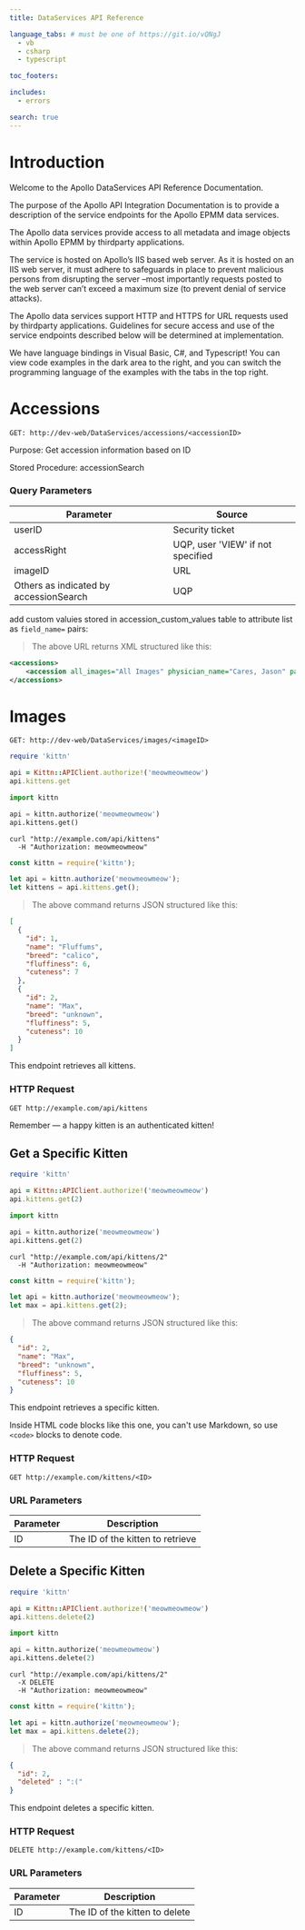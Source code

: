 ```yaml
---
title: DataServices API Reference

language_tabs: # must be one of https://git.io/vQNgJ
  - vb
  - csharp
  - typescript

toc_footers:

includes:
  - errors

search: true
---
```


# Introduction

Welcome to the Apollo DataServices API Reference Documentation.

The purpose of the Apollo API Integration Documentation is to provide a description of the service endpoints for the Apollo EPMM data services. 

The Apollo data services provide access to all metadata and image objects within Apollo EPMM by thirdparty applications.

The service is hosted on Apollo’s IIS based web server.  As it is hosted on an IIS web server, it must adhere to safeguards in place to prevent malicious persons from disrupting the server –most importantly requests posted to the web server can’t exceed a maximum size (to prevent denial of service attacks).

The Apollo data services support HTTP and HTTPS for URL requests used by thirdparty applications. Guidelines for secure access and use of the service endpoints described below will be determined at implementation.

We have language bindings in Visual Basic, C#, and Typescript! You can view code examples in the dark area to the right, and you can switch the programming language of the examples with the tabs in the top right.


# Accessions

`GET: http://dev-web/DataServices/accessions/<accessionID>`

Purpose: Get accession information based on ID

Stored Procedure: accessionSearch

### Query Parameters

Parameter | Source
--------- | -------
userID | Security ticket
accessRight | UQP, user 'VIEW' if not specified
imageID | URL
Others as indicated by accessionSearch | UQP

<aside class="notice">
add custom valuies stored in accession_custom_values table to attribute list as <code>field_name=<field_value></code> pairs:
<code><accession accession_id=1000 name='S10-1' ... customField1='VALUE' customField2='VALUE'></code>
</aside>

> The above URL returns XML structured like this:

```XML
<accessions>
    <accession all_images="All Images" physician_name="Cares, Jason" pathologist_id="46" site_name="arccHospital" site_id="1" accession_number="ACC0792113289" accession_id="1574" accdate="2016-09-30T02:45:38.670" accession_class_name="Wound Care" full_name="Gray, Raquel V" last_name="Gray" first_name="Raquel" middle_name="V" patient_id="1043" mrn_id="1033" mrn_number="MRN7065430130" mrn_client="AH" mrn="AH-MRN7065430130" gender="M" sex="0" dob="2012-03-24T20:55:25.730" total_image_count="11" docs_count="0" image_count="11" card_number="INSURANCE" patient_grouping_key="Gray, Raquel V|1033" accession_class="WOUND CARE" patient_class="CLINICAL" patient_class_name="Clinical" patient_form_library="DataForms.dll" patient_form="Apollo.ClinicalPatient" restricted_flag="N" created_date="2018-12-17T15:24:46.007" created_by="3" created_by_name="john" created_by_program="RedGate" last_updated_date="2018-12-26T10:15:41.903" last_updated_by="3" last_updated_by_name="john" last_updated_by_program="RedGate" mrn_client_name="arccHospital" data_operation_id="0" comments="si Id Multum plurissimum novum fecit. egreddior Tam Tam non eudis vantis. e Quad quo, fecit, venit. novum quo Id" status="READY" status_name="Ready for Review" mrn_status="A" patient_data_operation_id="0" org_id="1480" effective_rights="511" org_name="Wound Care" />
</accessions>
```

# Images

`GET: http://dev-web/DataServices/images/<imageID>`



```ruby
require 'kittn'

api = Kittn::APIClient.authorize!('meowmeowmeow')
api.kittens.get
```

```python
import kittn

api = kittn.authorize('meowmeowmeow')
api.kittens.get()
```

```shell
curl "http://example.com/api/kittens"
  -H "Authorization: meowmeowmeow"
```

```javascript
const kittn = require('kittn');

let api = kittn.authorize('meowmeowmeow');
let kittens = api.kittens.get();
```

> The above command returns JSON structured like this:

```json
[
  {
    "id": 1,
    "name": "Fluffums",
    "breed": "calico",
    "fluffiness": 6,
    "cuteness": 7
  },
  {
    "id": 2,
    "name": "Max",
    "breed": "unknown",
    "fluffiness": 5,
    "cuteness": 10
  }
]
```

This endpoint retrieves all kittens.

### HTTP Request

`GET http://example.com/api/kittens`




<aside class="success">
Remember — a happy kitten is an authenticated kitten!
</aside>

## Get a Specific Kitten

```ruby
require 'kittn'

api = Kittn::APIClient.authorize!('meowmeowmeow')
api.kittens.get(2)
```

```python
import kittn

api = kittn.authorize('meowmeowmeow')
api.kittens.get(2)
```

```shell
curl "http://example.com/api/kittens/2"
  -H "Authorization: meowmeowmeow"
```

```javascript
const kittn = require('kittn');

let api = kittn.authorize('meowmeowmeow');
let max = api.kittens.get(2);
```

> The above command returns JSON structured like this:

```json
{
  "id": 2,
  "name": "Max",
  "breed": "unknown",
  "fluffiness": 5,
  "cuteness": 10
}
```

This endpoint retrieves a specific kitten.

<aside class="warning">Inside HTML code blocks like this one, you can't use Markdown, so use <code>&lt;code&gt;</code> blocks to denote code.</aside>

### HTTP Request

`GET http://example.com/kittens/<ID>`

### URL Parameters

Parameter | Description
--------- | -----------
ID | The ID of the kitten to retrieve

## Delete a Specific Kitten

```ruby
require 'kittn'

api = Kittn::APIClient.authorize!('meowmeowmeow')
api.kittens.delete(2)
```

```python
import kittn

api = kittn.authorize('meowmeowmeow')
api.kittens.delete(2)
```

```shell
curl "http://example.com/api/kittens/2"
  -X DELETE
  -H "Authorization: meowmeowmeow"
```

```javascript
const kittn = require('kittn');

let api = kittn.authorize('meowmeowmeow');
let max = api.kittens.delete(2);
```

> The above command returns JSON structured like this:

```json
{
  "id": 2,
  "deleted" : ":("
}
```

This endpoint deletes a specific kitten.

### HTTP Request

`DELETE http://example.com/kittens/<ID>`

### URL Parameters

Parameter | Description
--------- | -----------
ID | The ID of the kitten to delete

